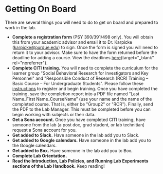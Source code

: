 # Getting On Board

There are several things you will need to do to get on board and prepared to work in the lab.  

- **Complete a registration form** (PSY 390/391/498 only). You will obtain this from your academic advisor and email it to Dr. Karpicke (karpicke@purdue.edu) to sign. Once the form is signed you will need to return it to your advisor. Make sure to have the form returned before the deadline for adding a course. View the deadlines [here](https://catalog.purdue.edu/preview_program.php?catoid=16&poid=27606){target="_blank" rel="noreferrer"}.
- **Complete CITI training.** You will need to complete the curriculum for the learner group "Social Behavioral Research for Investigators and Key Personnel" and "Responsible Conduct of Research (RCR) Training – Basic Course – For Undergraduate Students". Please follow these [instructions](https://www.irb.purdue.edu/docs/CITI%20Registration%20Instruction%20Sheet%20Revised%201.29.19.docx) to register and begin training. Once you have completed the training, save the completion report into a PDF file named “Last Name_First Name_CourseName” (use your name and the name of the completed course. That is, either be "Group2" or "RCR"). Finally, send the PDF to the Lab Manager. This must be completed before you can begin working with subjects or their data.
- **Get a Sona account.** Once you have completed CITI training, have someone from the lab (a post doc, grad student, or lab technitian) request a Sona account for you.
- **Get added to Slack.** Have someone in the lab add you to Slack.
- **Get added to Google calendars.** Have someone in the lab add you to the Google calendars.
- **Get added to Box.** Have someone in the lab add you to Box.
- **Complete Lab Orientation.**
- **Read the Introduction, Lab Policies, and Running Lab Experiments sections of the Lab Handbook.** Keep reading!
 

